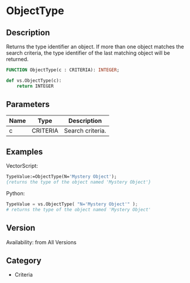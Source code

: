 # ObjectType

## Description
Returns the type identifier an object. If more than one object matches the search criteria, the type identifier of the last matching object will be returned.

```pascal
FUNCTION ObjectType(c : CRITERIA): INTEGER;
```

```python
def vs.ObjectType(c):
    return INTEGER
```

## Parameters
|Name|Type|Description|
|---|---|---|
|c|CRITERIA|Search criteria.|

## Examples
VectorScript:
```pascal
TypeValue:=ObjectType(N='Mystery Object');
{returns the type of the object named 'Mystery Object'}
```
Python:
```python
TypeValue = vs.ObjectType( "N='Mystery Object'" );
# returns the type of the object named 'Mystery Object'
```

## Version
Availability: from All Versions

## Category
* Criteria

